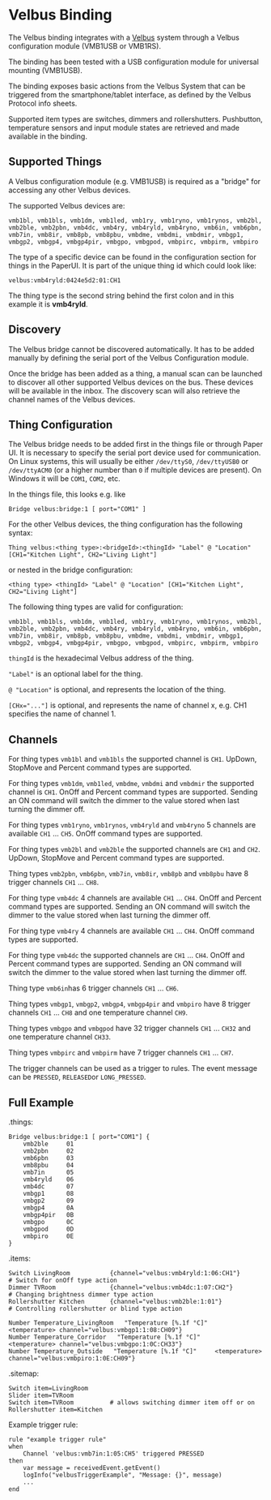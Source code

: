 # Velbus Binding

The Velbus binding integrates with a [Velbus](https://www.velbus.eu/) system through a Velbus configuration module (VMB1USB or VMB1RS).

The binding has been tested with a USB configuration module for universal mounting (VMB1USB).

The binding exposes basic actions from the Velbus System that can be triggered from the smartphone/tablet interface, as defined by the Velbus Protocol info sheets.

Supported item types are switches, dimmers and rollershutters.
Pushbutton, temperature sensors and input module states are retrieved and made available in the binding.

## Supported Things


A Velbus configuration module (e.g. VMB1USB) is required as a "bridge" for accessing any other Velbus devices.

The supported Velbus devices are:

```
vmb1bl, vmb1bls, vmb1dm, vmb1led, vmb1ry, vmb1ryno, vmb1rynos, vmb2bl, vmb2ble, vmb2pbn, vmb4dc, vmb4ry, vmb4ryld, vmb4ryno, vmb6in, vmb6pbn, vmb7in, vmb8ir, vmb8pb, vmb8pbu, vmbdme, vmbdmi, vmbdmir, vmbgp1, vmbgp2, vmbgp4, vmbgp4pir, vmbgpo, vmbgpod, vmbpirc, vmbpirm, vmbpiro
```

The type of a specific device can be found in the configuration section for things in the PaperUI. It is part of the unique thing id which could look like:

```
velbus:vmb4ryld:0424e5d2:01:CH1
```

The thing type is the second string behind the first colon and in this example it is **vmb4ryld**.

## Discovery

The Velbus bridge cannot be discovered automatically. It has to be added manually by defining the serial port of the Velbus Configuration module.

Once the bridge has been added as a thing, a manual scan can be launched to discover all other supported Velbus devices on the bus. These devices will be available in the inbox. The discovery scan will also retrieve the channel names of the Velbus devices.

## Thing Configuration

The Velbus bridge needs to be added first in the things file or through Paper UI.
It is necessary to specify the serial port device used for communication.
On Linux systems, this will usually be either `/dev/ttyS0`, `/dev/ttyUSB0` or `/dev/ttyACM0` (or a higher  number than `0` if multiple devices are present).
On Windows it will be `COM1`, `COM2`, etc.

In the things file, this looks e.g. like

```
Bridge velbus:bridge:1 [ port="COM1" ]
```

For the other Velbus devices, the thing configuration has the following syntax:

```
Thing velbus:<thing type>:<bridgeId>:<thingId> "Label" @ "Location" [CH1="Kitchen Light", CH2="Living Light"]
```

or nested in the bridge configuration:

```
<thing type> <thingId> "Label" @ "Location" [CH1="Kitchen Light", CH2="Living Light"]
```

The following thing types are valid for configuration:

```
vmb1bl, vmb1bls, vmb1dm, vmb1led, vmb1ry, vmb1ryno, vmb1rynos, vmb2bl, vmb2ble, vmb2pbn, vmb4dc, vmb4ry, vmb4ryld, vmb4ryno, vmb6in, vmb6pbn, vmb7in, vmb8ir, vmb8pb, vmb8pbu, vmbdme, vmbdmi, vmbdmir, vmbgp1, vmbgp2, vmbgp4, vmbgp4pir, vmbgpo, vmbgpod, vmbpirc, vmbpirm, vmbpiro
```

`thingId` is the hexadecimal Velbus address of the thing.

`"Label"` is an optional label for the thing.

`@ "Location"` is optional, and represents the location of the thing.

`[CHx="..."]` is optional, and represents the name of channel x, e.g. CH1 specifies the name of channel 1.


## Channels

For thing types `vmb1bl` and `vmb1bls` the supported channel is `CH1`. UpDown, StopMove and Percent command types are supported.

For thing types `vmb1dm`, `vmb1led`, `vmbdme`, `vmbdmi` and `vmbdmir` the supported channel is `CH1`.
OnOff and Percent command types are supported.
Sending an ON command will switch the dimmer to the value stored when last turning the dimmer off.

For thing types `vmb1ryno`, `vmb1rynos`, `vmb4ryld` and `vmb4ryno` 5 channels are available `CH1` ... `CH5`.
OnOff command types are supported.

For thing types `vmb2bl` and `vmb2ble` the supported channels are `CH1` and `CH2`. UpDown, StopMove and Percent command types are supported.

Thing types `vmb2pbn`, `vmb6pbn`, `vmb7in`, `vmb8ir`, `vmb8pb` and `vmb8pbu` have 8 trigger channels `CH1` ... `CH8`.

For thing type `vmb4dc` 4 channels are available `CH1` ... `CH4`.
OnOff and Percent command types are supported.
Sending an ON command will switch the dimmer to the value stored when last turning the dimmer off.

For thing type `vmb4ry` 4 channels are available `CH1` ... `CH4`.
OnOff command types are supported.

For thing type `vmb4dc` the supported channels are `CH1` ... `CH4`.
OnOff and Percent command types are supported.
Sending an ON command will switch the dimmer to the value stored when last turning the dimmer off.

Thing type `vmb6in`has 6 trigger channels `CH1` ... `CH6`.

Thing types `vmbgp1`, `vmbgp2`, `vmbgp4`, `vmbgp4pir` and `vmbpiro` have 8 trigger channels `CH1` ... `CH8` and one temperature channel `CH9`.

Thing types `vmbgpo` and `vmbgpod` have 32 trigger channels `CH1` ... `CH32` and one temperature channel `CH33`.

Thing types `vmbpirc` and `vmbpirm` have 7 trigger channels `CH1` ... `CH7`.

The trigger channels can be used as a trigger to rules. The event message can be `PRESSED`, `RELEASED`or `LONG_PRESSED`.

## Full Example

.things:

```
Bridge velbus:bridge:1 [ port="COM1"] {
    vmb2ble     01
    vmb2pbn     02
    vmb6pbn     03
    vmb8pbu     04
    vmb7in      05
    vmb4ryld    06
    vmb4dc      07
    vmbgp1      08
    vmbgp2      09
    vmbgp4      0A
    vmbgp4pir   0B
    vmbgpo      0C
    vmbgpod     0D
    vmbpiro     0E
}
```

.items:

```
Switch LivingRoom           {channel="velbus:vmb4ryld:1:06:CH1"}                # Switch for onOff type action
Dimmer TVRoom               {channel="velbus:vmb4dc:1:07:CH2"}                  # Changing brightness dimmer type action
Rollershutter Kitchen       {channel="velbus:vmb2ble:1:01"}                     # Controlling rollershutter or blind type action

Number Temperature_LivingRoom   "Temperature [%.1f °C]"     <temperature> channel="velbus:vmbgp1:1:08:CH09"}  
Number Temperature_Corridor   "Temperature [%.1f °C]"     <temperature> channel="velbus:vmbgpo:1:0C:CH33"}  
Number Temperature_Outside   "Temperature [%.1f °C]"     <temperature> channel="velbus:vmbpiro:1:0E:CH09"}  
```

.sitemap:

```
Switch item=LivingRoom
Slider item=TVRoom
Switch item=TVRoom          # allows switching dimmer item off or on
Rollershutter item=Kitchen
```

Example trigger rule:

```
rule "example trigger rule"
when
    Channel 'velbus:vmb7in:1:05:CH5' triggered PRESSED
then
    var message = receivedEvent.getEvent()
    logInfo("velbusTriggerExample", "Message: {}", message)
    ...
end
```
